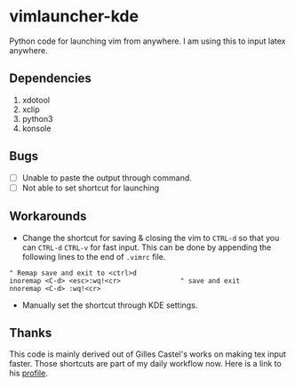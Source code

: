 # vimlauncher-kde
Python code for launching vim from anywhere. I am using this to input latex anywhere.
## Dependencies
1. xdotool
2. xclip
3. python3
4. konsole

## Bugs
- [ ] Unable to paste the output through command.
- [ ] Not able to set shortcut for launching

## Workarounds
- Change the shortcut for saving & closing the vim to `CTRL-d` so that you can `CTRL-d` `CTRL-v` for fast input. This can be done by appending the following lines to the end of `.vimrc` file.
```
" Remap save and exit to <ctrl>d
inoremap <C-d> <esc>:wq!<cr>               " save and exit
nnoremap <C-d> :wq!<cr>
```
- Manually set the shortcut through KDE settings.

## Thanks
This code is mainly derived out of Gilles Castel's works on making tex input faster. Those shortcuts are part of my daily workflow now. Here is a link to his [profile](https://github.com/gillescastel).

